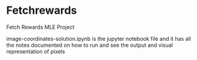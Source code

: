 # Fetchrewards
Fetch Rewards MLE Project

image-coordinates-solution.ipynb is the jupyter notebook file and it has all the notes documented on how to run and see the output and visual representation of pixels
